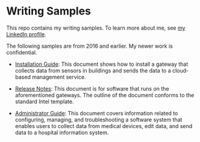 # Writing Samples

This repo contains my writing samples. To learn more about me, see [my LinkedIn profile](https://www.linkedin.com/in/amyreyes/).

The following samples are from 2016 and earlier. My newer work is confidential. 

- [Installation Guide](pdf/writing-sample-334815-002-intel-bmp-installation-guide.pdf): This document shows how to install a gateway that collects data from sensors in buildings and sends the data to a cloud-based management service.

- [Release Notes](pdf/writing-sample-335025-003-intel-bmp-v1-0-release-notes.pdf): This document is for software that runs on the aforementioned gateways. The outline of the document conforms to the standard Intel template.

- [Administrator Guide](pdf/writing-sample-80015957c-connex-vm-administrator-guide.pdf): This document covers information related to configuring, managing, and troubleshooting a software system that enables users to collect data from medical devices, edit data, and send data to a hospital information system.      
